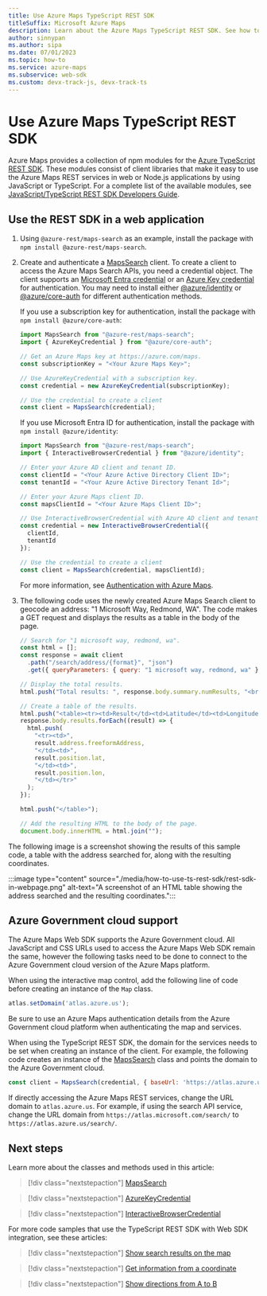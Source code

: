 ```yaml
---
title: Use Azure Maps TypeScript REST SDK
titleSuffix: Microsoft Azure Maps
description: Learn about the Azure Maps TypeScript REST SDK. See how to load and use this client library to access Azure Maps REST services in web or Node.js applications.
author: sinnypan
ms.author: sipa
ms.date: 07/01/2023
ms.topic: how-to
ms.service: azure-maps
ms.subservice: web-sdk
ms.custom: devx-track-js, devx-track-ts
---
```


# Use Azure Maps TypeScript REST SDK

Azure Maps provides a collection of npm modules for the [Azure TypeScript REST SDK]. These modules consist of client libraries that make it easy to use the Azure Maps REST services in web or Node.js applications by using JavaScript or TypeScript. For a complete list of the available modules, see [JavaScript/TypeScript REST SDK Developers Guide].

## Use the REST SDK in a web application

1. Using `@azure-rest/maps-search` as an example, install the package with `npm install @azure-rest/maps-search`.

1. Create and authenticate a [MapsSearch] client. To create a client to access the Azure Maps Search APIs, you need a credential object. The client supports an [Microsoft Entra credential] or an [Azure Key credential] for authentication. You may need to install either [@azure/identity] or [@azure/core-auth] for different authentication methods.

    If you use a subscription key for authentication, install the package with `npm install @azure/core-auth`:

    ```javascript
    import MapsSearch from "@azure-rest/maps-search";
    import { AzureKeyCredential } from "@azure/core-auth";

    // Get an Azure Maps key at https://azure.com/maps.
    const subscriptionKey = "<Your Azure Maps Key>";

    // Use AzureKeyCredential with a subscription key.
    const credential = new AzureKeyCredential(subscriptionKey);

    // Use the credential to create a client
    const client = MapsSearch(credential);
    ```

    If you use Microsoft Entra ID for authentication, install the package with `npm install @azure/identity`:

    ```javascript
    import MapsSearch from "@azure-rest/maps-search";
    import { InteractiveBrowserCredential } from "@azure/identity";

    // Enter your Azure AD client and tenant ID.
    const clientId = "<Your Azure Active Directory Client ID>";
    const tenantId = "<Your Azure Active Directory Tenant Id>";

    // Enter your Azure Maps client ID.
    const mapsClientId = "<Your Azure Maps Client ID>";

    // Use InteractiveBrowserCredential with Azure AD client and tenant ID.
    const credential = new InteractiveBrowserCredential({
      clientId,
      tenantId
    });

    // Use the credential to create a client
    const client = MapsSearch(credential, mapsClientId);
    ```

    For more information, see [Authentication with Azure Maps](azure-maps-authentication.md).

1. The following code uses the newly created Azure Maps Search client to geocode an address: "1 Microsoft Way, Redmond, WA". The code makes a GET request and displays the results as a table in the body of the page.

    ```javascript
    // Search for "1 microsoft way, redmond, wa".
    const html = [];
    const response = await client
      .path("/search/address/{format}", "json")
      .get({ queryParameters: { query: "1 microsoft way, redmond, wa" } });

    // Display the total results.
    html.push("Total results: ", response.body.summary.numResults, "<br/><br/>");

    // Create a table of the results.
    html.push("<table><tr><td>Result</td><td>Latitude</td><td>Longitude</td></tr>");
    response.body.results.forEach((result) => {
      html.push(
        "<tr><td>",
        result.address.freeformAddress,
        "</td><td>",
        result.position.lat,
        "</td><td>",
        result.position.lon,
        "</td></tr>"
      );
    });

    html.push("</table>");

    // Add the resulting HTML to the body of the page.
    document.body.innerHTML = html.join("");
    ```

The following image is a screenshot showing the results of this sample code, a table with the address searched for, along with the resulting coordinates.

:::image type="content" source="./media/how-to-use-ts-rest-sdk/rest-sdk-in-webpage.png" alt-text="A screenshot of an HTML table showing the address searched and the resulting coordinates.":::

## Azure Government cloud support

The Azure Maps Web SDK supports the Azure Government cloud. All JavaScript and CSS URLs used to access the Azure Maps Web SDK remain the same, however the following tasks need to be done to connect to the Azure Government cloud version of the Azure Maps platform.

When using the interactive map control, add the following line of code before creating an instance of the `Map` class. 

```javascript
atlas.setDomain('atlas.azure.us');
```

Be sure to use an Azure Maps authentication details from the Azure Government cloud platform when authenticating the map and services.

When using the TypeScript REST SDK, the domain for the services needs to be set when creating an instance of the client. For example, the following code creates an instance of the [MapsSearch] class and points the domain to the Azure Government cloud.

```javascript
const client = MapsSearch(credential, { baseUrl: 'https://atlas.azure.us'});
```

If directly accessing the Azure Maps REST services, change the URL domain to `atlas.azure.us`. For example, if using the search API service, change the URL domain from `https://atlas.microsoft.com/search/` to `https://atlas.azure.us/search/`.

## Next steps

Learn more about the classes and methods used in this article:

> [!div class="nextstepaction"]
> [MapsSearch](/javascript/api/@azure-rest/maps-search)

> [!div class="nextstepaction"]
> [AzureKeyCredential](/javascript/api/@azure/core-auth/azurekeycredential)

> [!div class="nextstepaction"]
> [InteractiveBrowserCredential](/javascript/api/@azure/identity/interactivebrowsercredential)

For more code samples that use the TypeScript REST SDK with Web SDK integration, see these articles:

> [!div class="nextstepaction"]
> [Show search results on the map](./map-search-location.md)

> [!div class="nextstepaction"]
> [Get information from a coordinate](./map-get-information-from-coordinate.md)

> [!div class="nextstepaction"]
> [Show directions from A to B](./map-route.md)

[Azure TypeScript REST SDK]: ./rest-sdk-developer-guide.md#javascripttypescript
[JavaScript/TypeScript REST SDK Developers Guide]: ./how-to-dev-guide-js-sdk.md
[MapsSearch]: /javascript/api/@azure-rest/maps-search
[Microsoft Entra credential]: ./how-to-dev-guide-js-sdk.md#using-an-azure-ad-credential
[Azure Key credential]: ./how-to-dev-guide-js-sdk.md#using-a-subscription-key-credential
[@azure/identity]: https://www.npmjs.com/package/@azure/identity
[@azure/core-auth]: https://www.npmjs.com/package/@azure/core-auth
